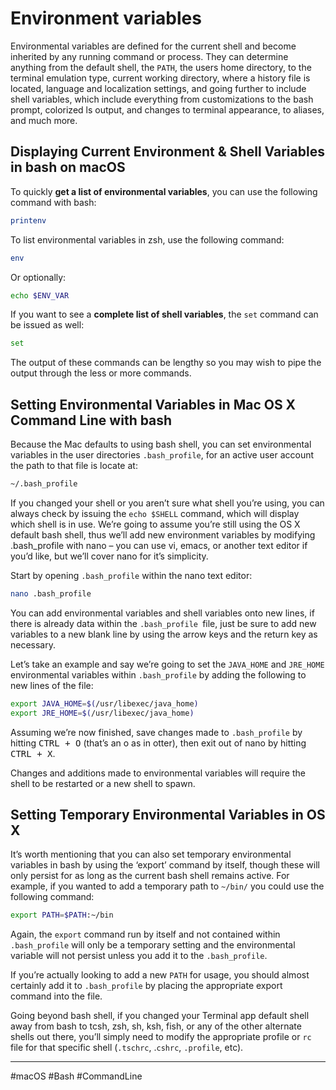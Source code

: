 # Environment variables

Environmental variables are defined for the current shell and become inherited by any running command or process. They can determine anything from the default shell, the `PATH`, the users home directory, to the terminal emulation type, current working directory, where a history file is located, language and localization settings, and going further to include shell variables, which include everything from customizations to the bash prompt, colorized ls output, and changes to terminal appearance, to aliases, and much more. 

## Displaying Current Environment & Shell Variables in bash on macOS

To quickly **get a list of environmental variables**, you can use the following command with bash:

```bash
printenv
```

To list environmental variables in zsh, use the following command:

```bash
env
```

Or optionally:

```bash
echo $ENV_VAR
```

If you want to see a **complete list of shell variables**, the `set` command can be issued as well:

```bash
set
```

The output of these commands can be lengthy so you may wish to pipe the output through the less or more commands.

## Setting Environmental Variables in Mac OS X Command Line with bash

Because the Mac defaults to using bash shell, you can set environmental variables in the user directories `.bash_profile`, for an active user account the path to that file is locate at:

```bash
~/.bash_profile
```

If you changed your shell or you aren’t sure what shell you’re using, you can always check by issuing the `echo $SHELL` command, which will display which shell is in use. We’re going to assume you’re still using the OS X default bash shell, thus we’ll add new environment variables by modifying .bash\_profile with nano – you can use vi, emacs, or another text editor if you’d like, but we’ll cover nano for it’s simplicity.

Start by opening `.bash_profile` within the nano text editor:

```bash
nano .bash_profile
```

You can add environmental variables and shell variables onto new lines, if there is already data within the `.bash_profile `file, just be sure to add new variables to a new blank line by using the arrow keys and the return key as necessary.

Let’s take an example and say we’re going to set the `JAVA_HOME` and `JRE_HOME` environmental variables within `.bash_profile` by adding the following to new lines of the file:

```bash
export JAVA_HOME=$(/usr/libexec/java_home)
export JRE_HOME=$(/usr/libexec/java_home)
```

Assuming we’re now finished, save changes made to `.bash_profile` by hitting <kbd>CTRL + O</kbd> (that’s an o as in otter), then exit out of nano by hitting <kbd>CTRL + X</kbd>.

Changes and additions made to environmental variables will require the shell to be restarted or a new shell to spawn.

## Setting Temporary Environmental Variables in OS X

It’s worth mentioning that you can also set temporary environmental variables in bash by using the ‘export’ command by itself, though these will only persist for as long as the current bash shell remains active. For example, if you wanted to add a temporary path to `~/bin/` you could use the following command:

```bash
export PATH=$PATH:~/bin
```

Again, the `export` command run by itself and not contained within `.bash_profile` will only be a temporary setting and the environmental variable will not persist unless you add it to the `.bash_profile`.

If you’re actually looking to add a new `PATH` for usage, you should almost certainly add it to `.bash_profile` by placing the appropriate export command into the file.

Going beyond bash shell, if you changed your Terminal app default shell away from bash to tcsh, zsh, sh, ksh, fish, or any of the other alternate shells out there, you’ll simply need to modify the appropriate profile or `rc` file for that specific shell (`.tschrc`, .`cshrc`, `.profile`, etc).

---

#macOS #Bash #CommandLine